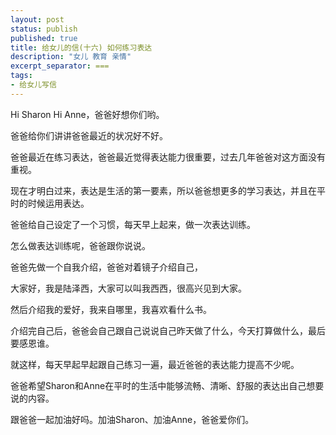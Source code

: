 ```yaml
---
layout: post
status: publish
published: true
title: 给女儿的信(十六) 如何练习表达
description: "女儿 教育 亲情"
excerpt_separator: ===
tags:
- 给女儿写信
---
```



Hi Sharon Hi Anne，爸爸好想你们哟。

爸爸给你们讲讲爸爸最近的状况好不好。

爸爸最近在练习表达，爸爸最近觉得表达能力很重要，过去几年爸爸对这方面没有重视。

现在才明白过来，表达是生活的第一要素，所以爸爸想更多的学习表达，并且在平时的时候运用表达。

爸爸给自己设定了一个习惯，每天早上起来，做一次表达训练。

怎么做表达训练呢，爸爸跟你说说。

爸爸先做一个自我介绍，爸爸对着镜子介绍自己，

大家好，我是陆泽西，大家可以叫我西西，很高兴见到大家。

然后介绍我的爱好，我来自哪里，我喜欢看什么书。

介绍完自己后，爸爸会自己跟自己说说自己昨天做了什么，今天打算做什么，最后要感恩谁。

就这样，每天早起早起跟自己练习一遍，最近爸爸的表达能力提高不少呢。

爸爸希望Sharon和Anne在平时的生活中能够流畅、清晰、舒服的表达出自己想要说的内容。

跟爸爸一起加油好吗。加油Sharon、加油Anne，爸爸爱你们。



